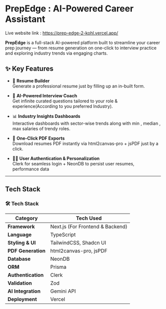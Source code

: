 
# PrepEdge : AI-Powered Career Assistant

Live website link : https://prep-edge-2-kohl.vercel.app/

**PrepEdge** is a full-stack AI-powered platform built to streamline your career prep journey — from resume generation on one-click to interview practice and exploring  industry trends via engaging charts.


## ✨ Key Features

- 📝 **Resume  Builder**  
  Generate a professional resume just by filling up an in-built form.

- 🤖 **AI-Powered Interview Coach**  
  Get infinite curated questions tailored to your role & experience(According to you preferred Industry).

- 📊 **Industry Insights Dashboards**  
  Interactive dashboards with sector-wise trends along with min , median , max salaries of trendy roles.

- 📄 **One-Click PDF Exports**  
  Download resumes PDF instantly via html2canvas-pro + jsPDF just by a click.

- 🧑‍💼 **User Authentication & Personalization**  
  Clerk for seamless login + NeonDB to persist user resumes, performance data

---

## Tech Stack

### 🛠️ Tech Stack

| Category            | Tech Used                                      |
|---------------------|-------------------------------------------------|
| **Framework**        | Next.js (For Frontend & Backend)                             |
| **Language**         | TypeScript                                     |
| **Styling & UI**     | TailwindCSS, Shadcn UI   |
| **PDF Generation**   | html2canvas-pro, jsPDF                         |
| **Database**         | NeonDB                                         |
| **ORM**              | Prisma                                         |
| **Authentication**   | Clerk                                          |
| **Validation**       | Zod                                            |
| **AI Integration**   | Gemini API                                     |
| **Deployment**       | Vercel                                         |

